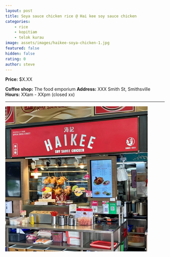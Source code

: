 ```yaml
---
layout: post
title: Soya sauce chicken rice @ Hai kee soy sauce chicken
categories:
    - rice
    - kopitiam
    - telok kurau
image: assets/images/haikee-soya-chicken-1.jpg
featured: false
hidden: false
rating: 0
author: steve
---
```



**Price:** $X.XX  

**Coffee shop:** The food emporium
**Address:** XXX Smith St, Smithsville  
**Hours:** XXam - XXpm (closed xx)  

***  

![Hai kee soy sauce chicken](/assets/images/haikee-soya-chicken-2.jpg "Hai kee soy sauce chicken")  